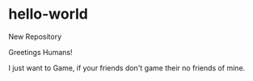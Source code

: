 # hello-world
New Repository

Greetings Humans!

I just want to Game, if your friends don't game their no friends of mine.
